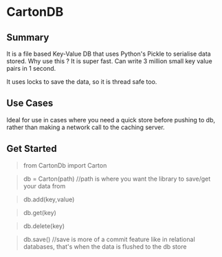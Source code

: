 # CartonDB

## Summary

It is a file based Key-Value DB that uses Python's Pickle to serialise data stored.
Why use this ? It is super fast. Can write 3 million small key value pairs in 1 second.

It uses locks to save the data, so it is thread safe too. 

## Use Cases

Ideal for use in cases where you need a quick store before pushing to db, rather than making a network call to the caching server.

## Get Started

> from CartonDb import Carton

> db = Carton(path) //path is where you want the library to save/get your data from 

> db.add(key,value)

> db.get(key)

> db.delete(key)

> db.save() //save is more of a commit feature like in relational databases, that's when the data is flushed to the db store

